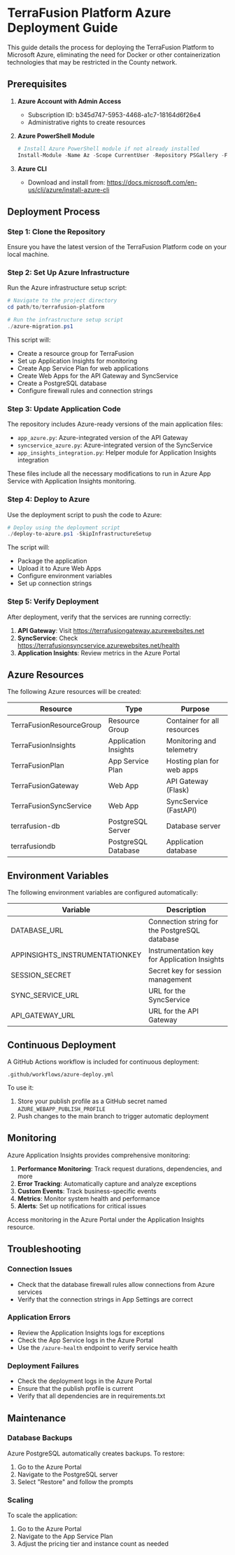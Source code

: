 # TerraFusion Platform Azure Deployment Guide

This guide details the process for deploying the TerraFusion Platform to Microsoft Azure, eliminating the need for Docker or other containerization technologies that may be restricted in the County network.

## Prerequisites

1. **Azure Account with Admin Access**
   - Subscription ID: b345d747-5953-4468-a1c7-18164d6f26e4
   - Administrative rights to create resources

2. **Azure PowerShell Module**
   ```powershell
   # Install Azure PowerShell module if not already installed
   Install-Module -Name Az -Scope CurrentUser -Repository PSGallery -Force
   ```

3. **Azure CLI**
   - Download and install from: https://docs.microsoft.com/en-us/cli/azure/install-azure-cli

## Deployment Process

### Step 1: Clone the Repository
Ensure you have the latest version of the TerraFusion Platform code on your local machine.

### Step 2: Set Up Azure Infrastructure
Run the Azure infrastructure setup script:

```powershell
# Navigate to the project directory
cd path/to/terrafusion-platform

# Run the infrastructure setup script
./azure-migration.ps1
```

This script will:
- Create a resource group for TerraFusion
- Set up Application Insights for monitoring
- Create App Service Plan for web applications
- Create Web Apps for the API Gateway and SyncService
- Create a PostgreSQL database
- Configure firewall rules and connection strings

### Step 3: Update Application Code
The repository includes Azure-ready versions of the main application files:

- `app_azure.py`: Azure-integrated version of the API Gateway
- `syncservice_azure.py`: Azure-integrated version of the SyncService
- `app_insights_integration.py`: Helper module for Application Insights integration

These files include all the necessary modifications to run in Azure App Service with Application Insights monitoring.

### Step 4: Deploy to Azure
Use the deployment script to push the code to Azure:

```powershell
# Deploy using the deployment script
./deploy-to-azure.ps1 -SkipInfrastructureSetup
```

The script will:
- Package the application
- Upload it to Azure Web Apps
- Configure environment variables
- Set up connection strings

### Step 5: Verify Deployment
After deployment, verify that the services are running correctly:

1. **API Gateway**: Visit https://terrafusiongateway.azurewebsites.net
2. **SyncService**: Check https://terrafusionsyncservice.azurewebsites.net/health
3. **Application Insights**: Review metrics in the Azure Portal

## Azure Resources

The following Azure resources will be created:

| Resource | Type | Purpose |
|----------|------|---------|
| TerraFusionResourceGroup | Resource Group | Container for all resources |
| TerraFusionInsights | Application Insights | Monitoring and telemetry |
| TerraFusionPlan | App Service Plan | Hosting plan for web apps |
| TerraFusionGateway | Web App | API Gateway (Flask) |
| TerraFusionSyncService | Web App | SyncService (FastAPI) |
| terrafusion-db | PostgreSQL Server | Database server |
| terrafusiondb | PostgreSQL Database | Application database |

## Environment Variables

The following environment variables are configured automatically:

| Variable | Description |
|----------|-------------|
| DATABASE_URL | Connection string for the PostgreSQL database |
| APPINSIGHTS_INSTRUMENTATIONKEY | Instrumentation key for Application Insights |
| SESSION_SECRET | Secret key for session management |
| SYNC_SERVICE_URL | URL for the SyncService |
| API_GATEWAY_URL | URL for the API Gateway |

## Continuous Deployment

A GitHub Actions workflow is included for continuous deployment:

`.github/workflows/azure-deploy.yml`

To use it:
1. Store your publish profile as a GitHub secret named `AZURE_WEBAPP_PUBLISH_PROFILE`
2. Push changes to the main branch to trigger automatic deployment

## Monitoring

Azure Application Insights provides comprehensive monitoring:

1. **Performance Monitoring**: Track request durations, dependencies, and more
2. **Error Tracking**: Automatically capture and analyze exceptions
3. **Custom Events**: Track business-specific events
4. **Metrics**: Monitor system health and performance
5. **Alerts**: Set up notifications for critical issues

Access monitoring in the Azure Portal under the Application Insights resource.

## Troubleshooting

### Connection Issues
- Check that the database firewall rules allow connections from Azure services
- Verify that the connection strings in App Settings are correct

### Application Errors
- Review the Application Insights logs for exceptions
- Check the App Service logs in the Azure Portal
- Use the `/azure-health` endpoint to verify service health

### Deployment Failures
- Check the deployment logs in the Azure Portal
- Ensure that the publish profile is current
- Verify that all dependencies are in requirements.txt

## Maintenance

### Database Backups
Azure PostgreSQL automatically creates backups. To restore:
1. Go to the Azure Portal
2. Navigate to the PostgreSQL server
3. Select "Restore" and follow the prompts

### Scaling
To scale the application:
1. Go to the Azure Portal
2. Navigate to the App Service Plan
3. Adjust the pricing tier and instance count as needed